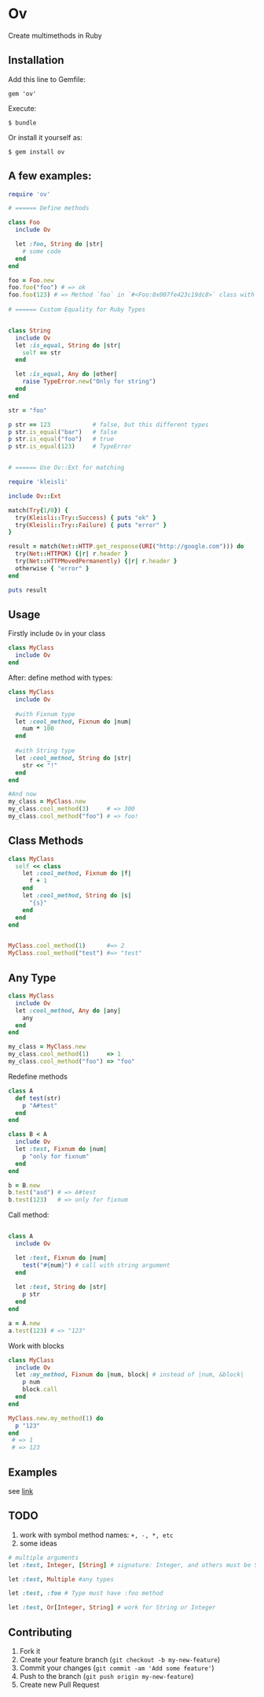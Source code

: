 # Ov

Create multimethods in Ruby

## Installation

Add this line to Gemfile:

    gem 'ov'

Execute:

    $ bundle

Or install it yourself as:

    $ gem install ov


## A few examples:

```ruby
require 'ov'

# ====== Define methods

class Foo
  include Ov

  let :foo, String do |str|
    # some code 
  end
end

foo = Foo.new
foo.foo("foo") # => ok
foo.foo(123) # => Method `foo` in `#<Foo:0x007fe423c19dc8>` class with types `Fixnum` not implemented. (Ov::NotImplementError)   
  
# ====== Custom Equality for Ruby Types


class String
  include Ov
  let :is_equal, String do |str|
    self == str 
  end 

  let :is_equal, Any do |other|
    raise TypeError.new("Only for string") 
  end
end

str = "foo"

p str == 123            # false, but this different types
p str.is_equal("bar")   # false
p str.is_equal("foo")   # true
p str.is_equal(123)     # TypeError


# ====== Use Ov::Ext for matching

require 'kleisli'

include Ov::Ext

match(Try{1/0}) {
  try(Kleisli::Try::Success) { puts "ok" }
  try(Kleisli::Try::Failure) { puts "error" }  
}

result = match(Net::HTTP.get_response(URI("http://google.com"))) do
  try(Net::HTTPOK) {|r| r.header }
  try(Net::HTTPMovedPermanently) {|r| r.header }
  otherwise { "error" }
end

puts result

```




## Usage

Firstly include `Ov` in your class

```ruby 
class MyClass 
  include Ov 
end
```

After: define method with types:

```ruby
class MyClass
  include Ov
  
  #with Fixnum type 
  let :cool_method, Fixnum do |num|
    num * 100
  end 
  
  #with String type
  let :cool_method, String do |str|
    str << "!"
  end 
end

#And now
my_class = MyClass.new
my_class.cool_method(3)     # => 300
my_class.cool_method("foo") # => foo! 
```

Class Methods
--------------

```ruby
class MyClass
  self << class
    let :cool_method, Fixnum do |f|
      f + 1
    end
    let :cool_method, String do |s|
      "{s}"
    end
  end
end 


MyClass.cool_method(1)      #=> 2
MyClass.cool_method("test") #=> "test"
```


Any Type
----------

```ruby
class MyClass 
  include Ov
  let :cool_method, Any do |any|
    any
  end 
end

my_class = MyClass.new
my_class.cool_method(1)     => 1 
my_class.cool_method("foo") => "foo"
```


Redefine methods

```ruby
class A 
  def test(str)
    p "A#test" 
  end
end

class B < A 
  include Ov
  let :test, Fixnum do |num|
    p "only for fixnum"
  end
end 

b = B.new
b.test("asd") # => A#test
b.test(123)   # => only for fixnum

```

Call method:

```ruby

class A 
  include Ov

  let :test, Fixnum do |num|
    test("#{num}") # call with string argument
  end
  
  let :test, String do |str|
    p str
  end  
end

a = A.new
a.test(123) # => "123"

```


Work with blocks

```ruby
class MyClass
  include Ov
  let :my_method, Fixnum do |num, block| # instead of |num, &block|
    p num
    block.call
  end
end

MyClass.new.my_method(1) do 
  p "123"
end
 # => 1
 # => 123
```

Examples
--------
see [link](https://github.com/fntz/ov/blob/master/samples)

## TODO

1. work with symbol method names: `+, -, *, etc` 
2. some ideas

```ruby
# multiple arguments
let :test, Integer, [String] # signature: Integer, and others must be String

let :test, Multiple #any types

let :test, :foo # Type must have :foo method

let :test, Or[Integer, String] # work for String or Integer

```



## Contributing

1. Fork it
2. Create your feature branch (`git checkout -b my-new-feature`)
3. Commit your changes (`git commit -am 'Add some feature'`)
4. Push to the branch (`git push origin my-new-feature`)
5. Create new Pull Request

